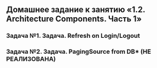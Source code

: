 ## Домашнее задание к занятию «1.2. Architecture Components. Часть 1»
### Задача №1. Задача. Refresh on Login/Logout
### Задача №2. Задача. PagingSource from DB* (НЕ РЕАЛИЗОВАНА)